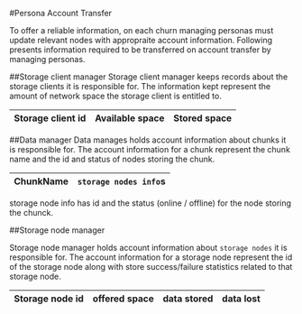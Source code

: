 #Persona Account Transfer

To offer a reliable information, on each churn managing personas must update relevant nodes with appropraite account information. Following presents information required to be transferred on account transfer by managing personas.


##Storage client manager
Storage client manager keeps records about the storage clients it is responsible for. The information kept represent the amount of network space the storage client is entitled to.

| Storage client id | Available space | Stored space |
| ------------------| --------------- | ------------ |


##Data manager
Data manages holds account information about chunks it is responsible for. The account information for a chunk represent the chunk name and the id and status of nodes storing the chunk.

| ChunkName | `storage nodes info`s |
| --------- | --------------------- |

storage node info has id and the status (online / offline) for the node storing the chunck.


##Storage node manager

Storage node manager holds account information about `storage nodes` it is responsible for. The account information for a storage node represent the id of the storage node along with store success/failure statistics related to that storage node.

| Storage node id | offered space | data stored | data lost | 
| ----------------| ---------------------- | ----------- | --------- |

